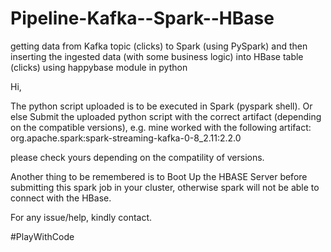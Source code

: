 # Pipeline-Kafka--Spark--HBase
getting data from Kafka topic (clicks) to Spark (using PySpark) and then inserting the ingested data (with some business logic) into HBase table (clicks) using happybase module in python 

Hi,

The python script uploaded is to be executed in Spark (pyspark shell).
Or else
Submit the uploaded python script with the correct artifact (depending on the compatible versions), e.g. mine worked with the following artifact:
org.apache.spark:spark-streaming-kafka-0-8_2.11:2.2.0

please check yours depending on the compatility of versions.

Another thing to be remembered is to Boot Up the HBASE Server before submitting this spark job in your cluster, otherwise spark will not be able to 
connect with the HBase.

For any issue/help, kindly contact.

#PlayWithCode
